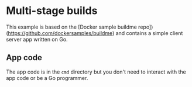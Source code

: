 # Multi-stage builds

This example is based on the [Docker sample buildme repo])(https://github.com/dockersamples/buildme) and contains a simple client server app written on Go.

## App code

The app code is in the `cmd` directory but you don't need to interact with the app code or be a Go programmer.


